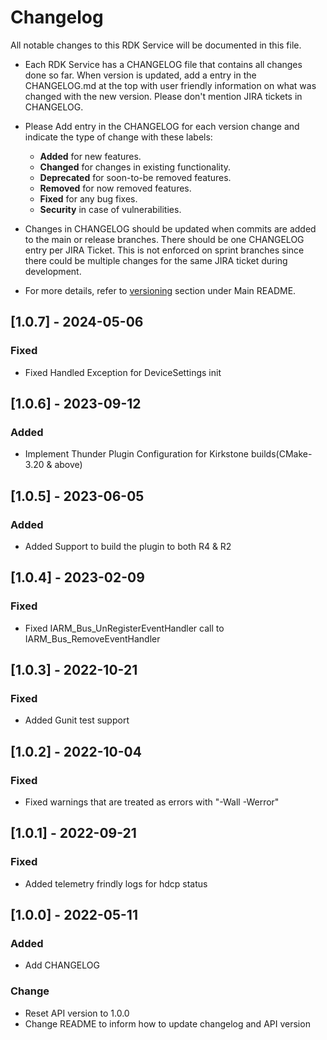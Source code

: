# Changelog

All notable changes to this RDK Service will be documented in this file.

* Each RDK Service has a CHANGELOG file that contains all changes done so far. When version is updated, add a entry in the CHANGELOG.md at the top with user friendly information on what was changed with the new version. Please don't mention JIRA tickets in CHANGELOG. 

* Please Add entry in the CHANGELOG for each version change and indicate the type of change with these labels:
    * **Added** for new features.
    * **Changed** for changes in existing functionality.
    * **Deprecated** for soon-to-be removed features.
    * **Removed** for now removed features.
    * **Fixed** for any bug fixes.
    * **Security** in case of vulnerabilities.

* Changes in CHANGELOG should be updated when commits are added to the main or release branches. There should be one CHANGELOG entry per JIRA Ticket. This is not enforced on sprint branches since there could be multiple changes for the same JIRA ticket during development. 

* For more details, refer to [versioning](https://github.com/rdkcentral/rdkservices#versioning) section under Main README.

## [1.0.7] - 2024-05-06
### Fixed
- Fixed Handled Exception for DeviceSettings init

## [1.0.6] - 2023-09-12
### Added
- Implement Thunder Plugin Configuration for Kirkstone builds(CMake-3.20 & above)

## [1.0.5] - 2023-06-05
### Added 
- Added Support to build the plugin to both R4 & R2

## [1.0.4] - 2023-02-09
### Fixed
- Fixed IARM_Bus_UnRegisterEventHandler  call to IARM_Bus_RemoveEventHandler

## [1.0.3] - 2022-10-21
### Fixed
- Added Gunit test support

## [1.0.2] - 2022-10-04
### Fixed
- Fixed warnings that are treated as errors with "-Wall -Werror"

## [1.0.1] - 2022-09-21
### Fixed
- Added telemetry frindly logs for hdcp status

## [1.0.0] - 2022-05-11
### Added
- Add CHANGELOG

### Change
- Reset API version to 1.0.0
- Change README to inform how to update changelog and API version
